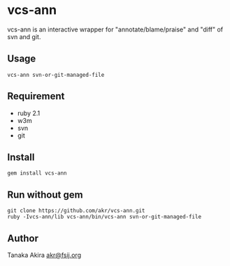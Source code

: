 vcs-ann
=======

vcs-ann is an interactive wrapper for "annotate/blame/praise" and "diff" of svn and git.

## Usage

    vcs-ann svn-or-git-managed-file

## Requirement

* ruby 2.1
* w3m
* svn
* git

## Install

    gem install vcs-ann

## Run without gem

    git clone https://github.com/akr/vcs-ann.git
    ruby -Ivcs-ann/lib vcs-ann/bin/vcs-ann svn-or-git-managed-file

## Author

Tanaka Akira
akr@fsij.org
